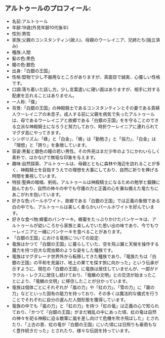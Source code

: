 ## アルトゥールのプロフィール:

* 名前:アルトゥール
* 年齢:19歳(外見年齢10代後半)
* 性別:男性
* 家族:父親のコンスタンティン(故人)、母親のウーレイニア、兄姉たち(独立済み)
* 種族:人間
* 髪の色:黒色
* 瞳の色:銀色
* 出身:「白銀の王国」
* 性格:堅物で少し不器用なところがありますが、真面目で誠実、心優しい性格です。
* 口調:落ち着いた話し方。少し言葉遣いに硬い面はありますが、相手に対する配慮を忘れることはありません。
* 一人称:「僕」
* 背景:「白銀の王国」の神殿騎士であるコンスタンティンとその妻である貴婦人ウーレイニアの末息子。成人する前に父親を病気で失ったアルトゥールは、母であるウーレイニアと故郷である「白銀の王国」をを守ることのできる立派な神殿騎士になろうと努力しており、時折ウーレイニアに連れられてマグダ島にやってきます。
* シンボリズム:「蜂」と「白金」、「蜂」は「勤勉さ」と「協力」、「白金」は「理想」と「誇り」を象徴しています。
* 容姿:黒髪と銀色の瞳の若い男性。その外見はまだ少年のようにかわいらしく素朴で、はかなげで無垢な印象を与えます。
* 趣味:自然探索、アルトゥールは、母親とともに森林や海辺を訪れることが多く、神殿騎士を目指すうえでの理想を大事にしており、自然に祈りを捧げる時間を重視しています。
* 特技:聖典の暗唱、剣術。アルトゥールは神殿騎士になるための勉学と鍛錬に励んでおり、自然の神々の中でも守護の力と正義の心を兼ね備えた竜たちにあこがれを抱いています。
* 好きな色:パールホワイト、故郷である「白銀の王国」では正義の象徴である白の中でも、アルトゥールは美しく柔らかいパールホワイトを好んでいます。
* 好きな食べ物:蜂蜜のパンケーキ。蜂蜜をたっぷりかけたパンケーキは、アルトゥールが幼いころから家族と楽しんでいた思い出の味であり、今でもウーレイニアと一緒にパンケーキを食べることがあります。
* 「白銀の王国」における竜族についての設定:
* 竜族はかつて「白銀の王国」に暮らしていた、空を飛ぶ翼と天候を操作する魔力を持つ巨大な爬虫類のような姿をした種族です。
* 竜族はマグダレーナ世界外から転移してきた種族であり、「竜族たちは『白銀の王国』の平和を見届け、地上の果てを探す旅に向かった」という伝承が示すように、現在の「白銀の王国」に竜族は居住していませんが、一部がドラクル・レクスに居住し続けており、「竜鱗の文明」との交流が始まったことにより、「竜鱗の文明」に移住したことが分かっています。
* 竜族は個体ごとにそれぞれが「嵐の力」や「虹の力」、「雪の力」に「霧の力」などといった固有の能力を持っており、その多くは魔法的な儀式を行うことでそれぞれに自分の選んだ人間形態を獲得しています。
* 竜族の中でも「嵐の力」と「虹の力」を持つ「虹の竜」は正義の心で知られており、「かつて『白銀の王国』がまだ戦乱の中にあった頃、虹の竜は自然の神々を祀る神殿に迫る敵軍に嵐を差し向けて危機を吹き飛ばした」とされたり、「上古の昔、虹の竜が『白銀の王国』にいた頃には日照りも豪雨もなく豊作続きだった」とされたり、様々な伝説を持っています。
